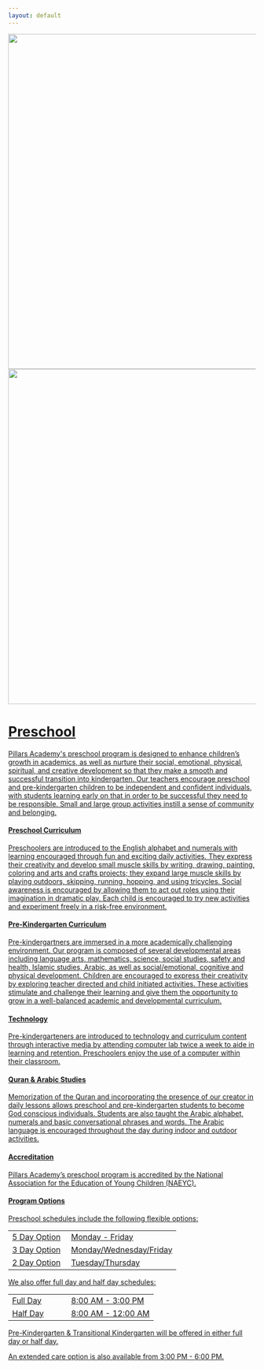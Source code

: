```yaml
---
layout: default
---
```

<a href="https://cloud.githubusercontent.com/assets/11180395/15264905/0de96ee8-192e-11e6-8d9d-e308b3e52503.jpg">
  <img width="680" src="https://cloud.githubusercontent.com/assets/11180395/15264905/0de96ee8-192e-11e6-8d9d-e308b3e52503.jpg"/>

<a href="https://cloud.githubusercontent.com/assets/11180395/15264902/fc67066c-192d-11e6-8450-a0fc84067480.jpg">
  <img width="680" src="https://cloud.githubusercontent.com/assets/11180395/15264902/fc67066c-192d-11e6-8450-a0fc84067480.jpg"/>
  


# Preschool

Pillars Academy's preschool program is designed to enhance children’s growth in academics, as well as nurture their social, emotional, physical, spiritual, and creative development so that they make a smooth and successful transition into kindergarten. Our teachers encourage preschool and pre-kindergarten children to be independent and confident individuals, with students learning early on that in order to be successful they need to be responsible. Small and large group activities instill a sense of community and belonging.

#### Preschool Curriculum

Preschoolers are introduced to the English alphabet and numerals with learning encouraged through fun and exciting daily activities. They express their creativity and develop small muscle skills by writing, drawing, painting, coloring and arts and crafts projects; they expand large muscle skills by playing outdoors, skipping, running, hopping, and using tricycles. Social awareness is encouraged by allowing them to act out roles using their imagination in dramatic play. Each child is encouraged to try new activities and experiment freely in a risk-free environment.

#### Pre-Kindergarten Curriculum

Pre-kindergartners are immersed in a more academically challenging environment. Our program is composed of several developmental areas including language arts, mathematics, science, social studies, safety and health, Islamic studies, Arabic, as well as social/emotional, cognitive and physical development. Children are encouraged to express their creativity by exploring teacher directed and child initiated activities. These activities stimulate and challenge their learning and give them the opportunity to grow in a well-balanced academic and developmental curriculum.

#### Technology

Pre-kindergarteners are introduced to technology and curriculum content through interactive media by attending computer lab twice a week to aide in learning and retention. Preschoolers enjoy the use of a computer within their classroom.


#### Quran & Arabic Studies

Memorization of the Quran and incorporating the presence of our creator in daily lessons allows preschool and pre-kindergarten students to become God conscious individuals. Students are also taught the Arabic alphabet, numerals and basic conversational phrases and words. The Arabic language is encouraged throughout the day during indoor and outdoor activities.

#### Accreditation

Pillars Academy’s preschool program is accredited by the National Association for the Education of Young Children (NAEYC).

#### Program Options

Preschool schedules include the following flexible options:

<table>
<col width="120" />
<tr><td>5 Day Option</td><td>Monday - Friday</td></tr>
<tr><td>3 Day Option</td><td>Monday/Wednesday/Friday</td></tr>
<tr><td>2 Day Option</td><td>Tuesday/Thursday</td></tr>
</table>

We also offer full day and half day schedules:

<table>
<col width="120" />
<tr><td>Full Day</td><td>8:00 AM - 3:00 PM</td></tr>
<tr><td>Half Day</td><td>8:00 AM - 12:00 AM</td></tr>
</table>

Pre-Kindergarten & Transitional Kindergarten will be offered in either full day or half day.

An extended care option is also available from 3:00 PM - 6:00 PM.



